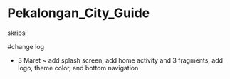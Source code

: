 # Pekalongan_City_Guide
skripsi

#change log
  - 3 Maret
  ~ add splash screen, add home activity and 3 fragments, add logo, theme color, and bottom navigation
